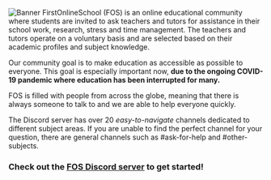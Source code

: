 ![Banner](https://c10.patreonusercontent.com/3/eyJ3IjoxOTIwLCJ3ZSI6MX0%3D/patreon-media/p/campaign/5999434/af05b0b057784c5a83074531b1c546f4/1.png?token-time=1614816000&token-hash=PmvapUPloZz17KPEi_3WG2_har0JUjHnBIvM36DdfLA%3D)
FirstOnlineSchool (FOS) is an online educational community where students are invited to ask teachers and tutors for assistance in their school work, research, stress and time management. The teachers and tutors operate on a voluntary basis and are selected based on their academic profiles and subject knowledge.

Our community goal is to make education as accessible as possible to everyone. This goal is especially important now, **due to the ongoing COVID-19 pandemic where education has been interrupted for many.** 

FOS is filled with people from across the globe, meaning that there is always someone to talk to and we are able to help everyone quickly. 

The Discord server has over 20 *easy-to-navigate* channels dedicated to different subject areas. If you are unable to find the perfect channel for your question, there are general channels such as #ask-for-help and #other-subjects.

### Check out the [FOS Discord server](https://discord.gg/qBtFMaY) to get started!
